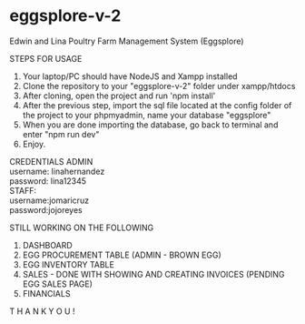 # eggsplore-v-2

Edwin and Lina Poultry Farm Management System (Eggsplore)

STEPS FOR USAGE
1. Your laptop/PC should have NodeJS and Xampp installed
2. Clone the repository to your "eggsplore-v-2" folder under xampp/htdocs
3. After cloning, open the project and run 'npm install'
4. After the previous step, import the sql file located at the config folder of the project to your phpmyadmin, name your database "eggsplore"
5. When you are done importing the database, go back to terminal and enter "npm run dev"
6. Enjoy.

CREDENTIALS
ADMIN  
	username: linahernandez  
	password: lina12345  
STAFF:   
	username:jomaricruz  
	password:jojoreyes  

STILL WORKING ON THE FOLLOWING
1. DASHBOARD
2. EGG PROCUREMENT TABLE (ADMIN - BROWN EGG)
3. EGG INVENTORY TABLE
4. SALES - DONE WITH SHOWING AND CREATING INVOICES (PENDING EGG SALES PAGE)
5. FINANCIALS

T H A N K   Y O U !
